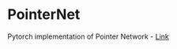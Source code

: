 # PointerNet
Pytorch implementation of Pointer Network - [Link](http://arxiv.org/pdf/1506.03134v1.pdf)
